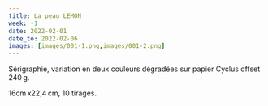 ```yaml
---
title: La peau LEMON
week: -1
date: 2022-02-01
date_to: 2022-02-06
images: [images/001-1.png,images/001-2.png] 
---
```

Sérigraphie, variation en deux couleurs dégradées sur papier Cyclus offset 240 g.

16cm x22,4 cm, 10 tirages.